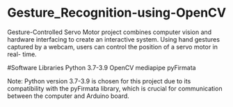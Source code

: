 # Gesture_Recognition-using-OpenCV
Gesture-Controlled Servo Motor project combines computer vision and hardware interfacing to create an interactive system. Using hand gestures  captured by a webcam, users can control the position of a servo motor in real- time.


#Software Libraries
Python 3.7-3.9
OpenCV
mediapipe
pyFirmata

Note: Python version 3.7-3.9 is chosen for this project due to its compatibility with the pyFirmata library, which is crucial for communication between the computer and Arduino board.
